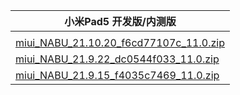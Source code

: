 | 小米Pad5  开发版/内测版    |
| ---- |
| []()    |
| [miui_NABU_21.10.20_f6cd77107c_11.0.zip](https://hugeota.d.miui.com/21.10.20/miui_NABU_21.10.20_f6cd77107c_11.0.zip)    |
| [miui_NABU_21.9.22_dc0544f033_11.0.zip](https://hugeota.d.miui.com/21.9.22/miui_NABU_21.9.22_dc0544f033_11.0.zip)    |
| [miui_NABU_21.9.15_f4035c7469_11.0.zip](https://hugeota.d.miui.com/21.9.15/miui_NABU_21.9.15_f4035c7469_11.0.zip)    |
